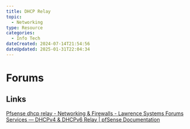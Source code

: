 ```yaml
---
title: DHCP Relay
topic:
  - Networking
type: Resource
categories:
  - Info Tech
dateCreated: 2024-07-14T21:54:56
dateUpdated: 2025-01-31T22:04:34
---
```

# Forums
## Links
[Pfsense dhcp relay - Networking & Firewalls - Lawrence Systems Forums](https://forums.lawrencesystems.com/t/pfsense-dhcp-relay/15968)
[Services — DHCPv4 & DHCPv6 Relay | pfSense Documentation](https://docs.netgate.com/pfsense/en/latest/services/dhcp/relay.html)

